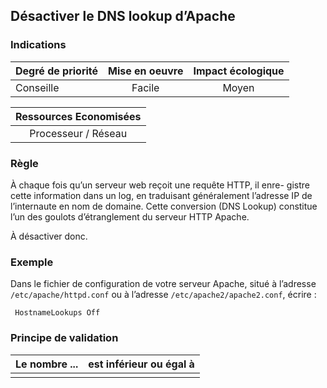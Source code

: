 ## Désactiver le DNS lookup d’Apache
### Indications
| Degré de priorité |      Mise en oeuvre       |  Impact écologique    | 
|-------------------|:-------------------------:|:---------------------:|
| Conseille         |  Facile                   |    Moyen              | 


|Ressources Economisées                                      |
|:----------------------------------------------------------:|
|  Processeur / Réseau  |

### Règle
À chaque fois qu’un serveur web reçoit une requête HTTP, il enre- gistre cette information dans un log, en traduisant généralement l’adresse IP de l’internaute en nom de domaine. Cette conversion (DNS Lookup) constitue l’un des goulots d’étranglement du serveur HTTP Apache.

À désactiver donc.

### Exemple
Dans le fichier de configuration de votre serveur Apache, situé à l’adresse `/etc/apache/httpd.conf` ou à l’adresse `/etc/apache2/apache2.conf`, écrire :
```apacheconf
 HostnameLookups Off
```

### Principe de validation

| Le nombre ...     | est inférieur ou égal à   |  
|-------------------|:-------------------------:|
|   |   |
